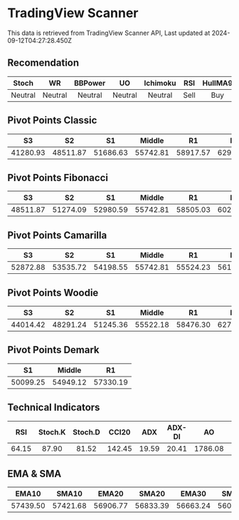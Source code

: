 # TradingView Scanner
This data is retrieved from TradingView Scanner API, Last updated at 2024-09-12T04:27:28.450Z

## Recomendation
| Stoch | WR | BBPower | UO | Ichimoku | RSI | HullMA9 |
| :---: | :---: | :---: | :---: | :---: | :---: | :---: |
| Neutral | Neutral | Neutral | Neutral | Neutral | Sell | Buy |

## Pivot Points Classic
| S3 | S2 | S1 | Middle | R1 | R2 | R3 |
| :---: | :---: | :---: | :---: | :---: | :---: | :---: |
| 41280.93 | 48511.87 | 51686.63 | 55742.81 | 58917.57 | 62973.75 | 70204.69 |

## Pivot Points Fibonacci
| S3 | S2 | S1 | Middle | R1 | R2 | R3 |
| :---: | :---: | :---: | :---: | :---: | :---: | :---: |
| 48511.87 | 51274.09 | 52980.59 | 55742.81 | 58505.03 | 60211.53 | 62973.75 |

## Pivot Points Camarilla
| S3 | S2 | S1 | Middle | R1 | R2 | R3 |
| :---: | :---: | :---: | :---: | :---: | :---: | :---: |
| 52872.88 | 53535.72 | 54198.55 | 55742.81 | 55524.23 | 56187.06 | 56849.90 |

## Pivot Points Woodie
| S3 | S2 | S1 | Middle | R1 | R2 | R3 |
| :---: | :---: | :---: | :---: | :---: | :---: | :---: |
| 44014.42 | 48291.24 | 51245.36 | 55522.18 | 58476.30 | 62753.11 | 65707.24 |

## Pivot Points Demark
| S1 | Middle | R1 |
| :---: | :---: | :---: |
| 50099.25 | 54949.12 | 57330.19 |

## Technical Indicators
| RSI | Stoch.K | Stoch.D | CCI20 | ADX | ADX-DI | AO | Mom | MACD | MACD | W.R | HullMA9 |
| :---: | :---: | :---: | :---: | :---: | :---: | :---: | :---: | :---: | :---: | :---: | :---: |
| 64.15 | 87.90 | 81.52 | 142.45 | 19.59 | 20.41 | 1786.08 | 1797.77 | 583.17 | 430.77 | -2.06 | 58175.43 |

## EMA & SMA
| EMA10 | SMA10 | EMA20 | SMA20 | EMA30 | SMA30 | EMA50 | SMA50 | EMA100 | SMA100 | EMA200 | SMA200 |
| :---: | :---: | :---: | :---: | :---: | :---: | :---: | :---: | :---: | :---: | :---: | :---: |
| 57439.50 | 57421.68 | 56906.77 | 56833.39 | 56663.24 | 56016.45 | 56716.89 | 56031.99 | 57516.30 | 57702.11 | 58790.75 | 59086.81 |